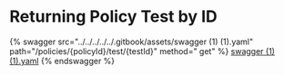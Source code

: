 # Returning Policy Test by ID

{% swagger src="../../../../../.gitbook/assets/swagger (1) (1).yaml" path="/policies/{policyId}/test/{testId}" method="
get" %}
[swagger (1) (1).yaml](<../../../../../.gitbook/assets/swagger (1) (1).yaml>)
{% endswagger %}
